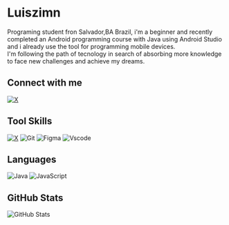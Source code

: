 # Luiszimn
Programing student fron Salvador,BA Brazil, i'm a beginner and recently completed an Android programming course 
with Java using Android Studio and i already use the tool for programming mobile devices.        
I'm following the path of tecnology in search of absorbing more knowledge to face new challenges and achieve my dreams.

## Connect with me
[![X](https://img.shields.io/badge/X-000?style=for-the-badge&logo=x)](https://x.com/luiszimn17)

## Tool Skills
[![X](https://img.shields.io/badge/Android_Studio-009?style=for-the-badge&logo=android)](https://x.com/SEUUSERNAME)
![Git](https://img.shields.io/badge/GIT-E44C30?style=for-the-badge&logo=git&logoColor=white)
	![Figma](https://img.shields.io/badge/Figma-696969?style=for-the-badge&logo=figma&logoColor=figma)
	![Vscode](https://img.shields.io/badge/Vscode-007ACC?style=for-the-badge&logo=visual-studio-code&logoColor=white)

## Languages

![Java](https://img.shields.io/badge/java-274360.svg?style=for-the-badge&logo=openjdk&logoColor=white)
![JavaScript](https://img.shields.io/badge/JavaScript-F7DF1E?style=for-the-badge&logo=javascript&logoColor=black)


## GitHub Stats
![GitHub Stats](https://github-readme-stats.vercel.app/api?username=luiszimn&theme=transparent&bg_color=000&border_color=30A3DC&show_icons=true&icon_color=30A3DC&title_color=E94D5F&text_color=FFF)




<!---
luiszimn/luiszimn is a ✨ special ✨ repository because its `README.md` (this file) appears on your GitHub profile.
You can click the Preview link to take a look at your changes.
--->
